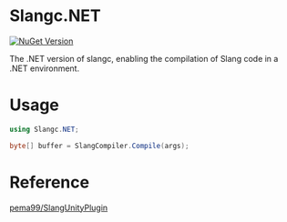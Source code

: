 # Slangc.NET

[![NuGet Version](https://img.shields.io/nuget/v/Slangc.NET)](https://nuget.org/packages/Slangc.NET)

The .NET version of slangc, enabling the compilation of Slang code in a .NET environment.

# Usage
```csharp
using Slangc.NET;

byte[] buffer = SlangCompiler.Compile(args);
```

# Reference
[pema99/SlangUnityPlugin](https://github.com/pema99/SlangUnityPlugin)